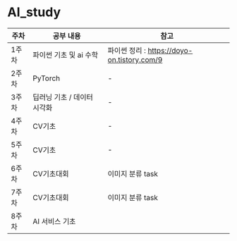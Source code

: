 # AI_study

|주차|공부 내용|참고|
|------|---|---|
|1주차|파이썬 기초 및 ai 수학|파이썬 정리 : https://doyo-on.tistory.com/9|
|2주차|PyTorch| - |
|3주차|딥러닝 기초 / 데이터 시각화 | - |
|4주차| CV기초 |-|
|5주차| CV기초 |-|
|6주차| CV기초대회 | 이미지 분류 task|
|7주차| CV기초대회 | 이미지 분류 task|
|8주차| AI 서비스 기초 | |
